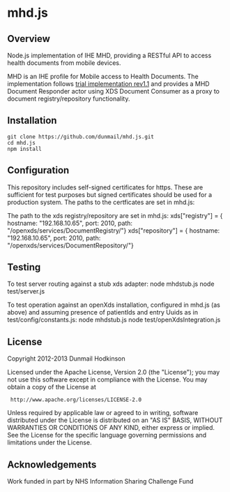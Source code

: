 mhd.js
======

Overview
--------
Node.js implementation of IHE MHD, providing a RESTful API to access health documents from mobile devices. 

MHD is an IHE profile for Mobile access to Health Documents. The implementation follows [trial implementation rev1.1](http://www.ihe.net/Technical_Framework/upload/IHE_ITI_Suppl_MHD.pdf) and provides a MHD Document Responder actor using XDS Document Consumer as a proxy to document registry/repository functionality.

Installation
------------
    git clone https://github.com/dunmail/mhd.js.git
    cd mhd.js
    npm install

Configuration
-------------
This repository includes self-signed certificates for https. These are sufficient for test purposes but signed
certificates should be used for a production system. The paths to the certficates are set in mhd.js:

The path to the xds registry/repository are set in mhd.js:
    xds["registry"] = {
        hostname: "192.168.10.65",
        port: 2010,
        path: "/openxds/services/DocumentRegistry/"}
    xds["repository"] = {
        hostname: "192.168.10.65",
        port: 2010,
        path: "/openxds/services/DocumentRepository/"}

Testing
-------
To test server routing against a stub xds adapter:
    node mhdstub.js
    node test/server.js

To test operation against an openXds installation, configured in mhd.js (as above) and assuming presence of patientIds and entry Uuids as in test/config/constants.js:
    node mhdstub.js
    node test/openXdsIntegration.js

License
-------
Copyright 2012-2013 Dunmail Hodkinson

   Licensed under the Apache License, Version 2.0 (the "License");
   you may not use this software except in compliance with the License.
   You may obtain a copy of the License at

     http://www.apache.org/licenses/LICENSE-2.0

   Unless required by applicable law or agreed to in writing, software
   distributed under the License is distributed on an "AS IS" BASIS,
   WITHOUT WARRANTIES OR CONDITIONS OF ANY KIND, either express or implied.
   See the License for the specific language governing permissions and
   limitations under the License.
   
Acknowledgements
----------------
Work funded in part by NHS Information Sharing Challenge Fund

